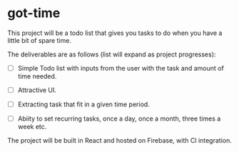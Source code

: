 # got-time
This project will be a todo list that gives you tasks to do when you have a little bit of spare time.


The deliverables are as follows (list will expand as project progresses):
- [ ] Simple Todo list with inputs from the user with the task and amount of time needed.
- [ ] Attractive UI.
- [ ] Extracting task that fit in a given time period.
- [ ] Abiity to set recurring tasks, once a day, once a month, three times a week etc.


The project will be built in React and hosted on Firebase, with CI integration.
